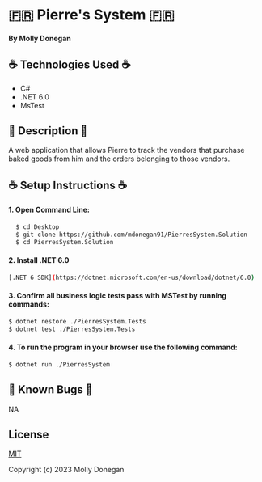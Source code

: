 # 🇫🇷 Pierre's System 🇫🇷

#### By Molly Donegan

## ☕ Technologies Used ☕

* C# 
* .NET 6.0 
* MsTest

## 🥐 Description 🥐
A web application that allows Pierre to track the vendors that purchase baked goods from him and the orders belonging to those vendors.

## ☕ Setup Instructions ☕

#### 1. Open Command Line:
```sh
  $ cd Desktop
  $ git clone https://github.com/mdonegan91/PierresSystem.Solution
  $ cd PierresSystem.Solution
```

#### 2. Install .NET 6.0
```sh
[.NET 6 SDK](https://dotnet.microsoft.com/en-us/download/dotnet/6.0)
```

#### 3. Confirm all business logic tests pass with MSTest by running commands:

```sh
$ dotnet restore ./PierresSystem.Tests
$ dotnet test ./PierresSystem.Tests
```

#### 4. To run the program in your browser use the following command:

```sh
$ dotnet run ./PierresSystem
```

## 🥐 Known Bugs 🥐

NA

## License

[MIT](https://github.com/git/git-scm.com/blob/main/MIT-LICENSE.txt)

Copyright (c) 2023 Molly Donegan